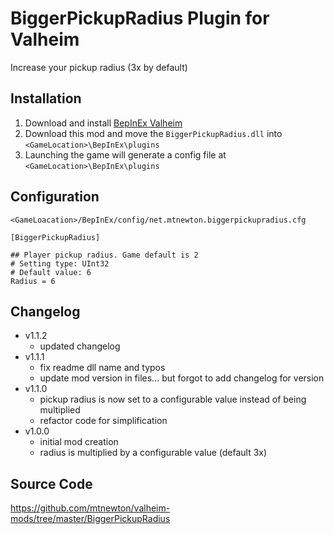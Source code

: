 # BiggerPickupRadius Plugin for Valheim
Increase your pickup radius (3x by default)

## Installation
1. Download and install [BepInEx Valheim](https://valheim.thunderstore.io/package/denikson/BepInExPack_Valheim/)
2. Download this mod and move the `BiggerPickupRadius.dll` into `<GameLocation>\BepInEx\plugins`
3. Launching the game will generate a config file at `<GameLocation>\BepInEx\plugins`

## Configuration
`<GameLoacation>/BepInEx/config/net.mtnewton.biggerpickupradius.cfg`
```
[BiggerPickupRadius]

## Player pickup radius. Game default is 2
# Setting type: UInt32
# Default value: 6
Radius = 6
```

## Changelog
- v1.1.2
  - updated changelog
- v1.1.1
  - fix readme dll name and typos
  - update mod version in files... but forgot to add changelog for version
- v1.1.0
  - pickup radius is now set to a configurable value instead of being multiplied
  - refactor code for simplification
- v1.0.0
  - initial mod creation
  - radius is multiplied by a configurable value (default 3x)

## Source Code
https://github.com/mtnewton/valheim-mods/tree/master/BiggerPickupRadius
